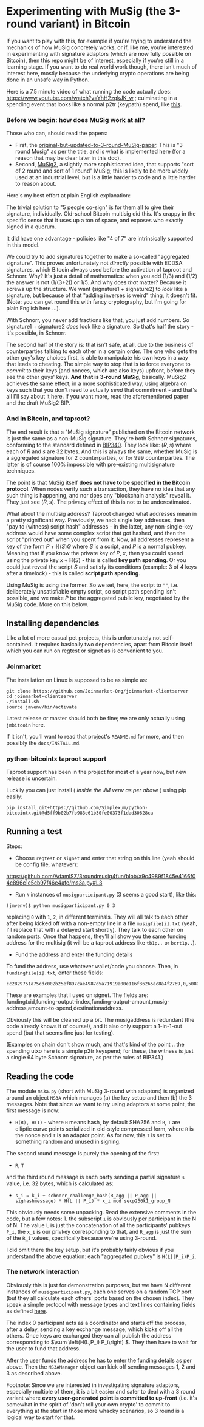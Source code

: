 # Experimenting with MuSig (the 3-round variant) in Bitcoin

If you want to play with this, for example if you're trying to understand the mechanics of how MuSig concretely works, or if, like me, you're interested in experimenting with signature adaptors (which are now fully possible on Bitcoin), then this repo might be of interest, especially if you're still in a learning stage.
If you want to do real world work though, there isn't much of interest here, mostly because the underlying crypto operations are being done in an unsafe way in Python.

Here is a 7.5 minute video of what running the code actually does: https://www.youtube.com/watch?v=YhH2zqkJK_w ; culminating in a spending event that looks like a normal p2tr (keypath) spend, like [this](https://mempool.space/signet/tx/5e21e25cfb7d447536c49950ce412b91f0a9a4ec44fd416a66a041eb6ccfa149).

### Before we begin: how does MuSig work at all?

Those who can, should read the papers:

* First, the [original-but-updated-to-3-round-MuSig-paper](https://eprint.iacr.org/2018/068.pdf). This is "3 round Musig" as per the title, and is what is implemented here (for a reason that may be clear later in this doc).
* Second, [MuSig2](https://eprint.iacr.org/2020/1261.pdf), a slightly more sophisticated idea, that supports "sort of 2 round and sort of 1 round" MuSig; this is likely to be more widely used at an industrial level, but is a little harder to code and a little harder to reason about.

Here's my best effort at plain English explanation:

The trivial solution to "5 people co-sign" is for them all to give their signature, individually. Old-school Bitcoin multisig did this. It's crappy in the specific sense that it uses up a ton of space, and exposes who exactly signed in a quorum.

It did have one advantage - policies like "4 of 7" are intrinsically supported in this model.

We could try to add signatures together to make a so-called "aggregated signature". This proves unfortunately not *directly* possible with ECDSA signatures, which Bitcoin always used before the activation of taproot and Schnorr. Why? It's just a detail of mathematics: when you add (1/3) and (1/2) the answer is not (1/(3+2)) or 1/5. And why does *that* matter? Because it screws up the structure. We want (signature1 + signature2) to *look* like a signature, but because of that "adding inverses is weird" thing, it doesn't fit. (Note: you can get round this with fancy cryptography, but I'm going for plain English here ...).

With Schnorr, you never add fractions like that, you just add numbers. So signature1 + signature2 *does* look like a signature. So that's half the story - it's possible, in Schnorr.

The second half of the story is: that isn't safe, at all, due to the business of counterparties talking to each other in a certain order. The one who gets the other guy's key choices first, is able to manipulate his own keys in a way that leads to cheating. The simple way to stop that is to force everyone to *commit* to their keys (and nonces, which are also keys) upfront, before they see the other guys' keys. **And that is 3-round MuSig**, basically. MuSig2 achieves the same effect, in a more sophisticated way, using algebra on keys such that you don't need to actually *send* that commitment - and that's all I'll say about it here. If you want more, read the aforementioned paper and the draft MuSig2 BIP.

### And in Bitcoin, and taproot?

The end result is that a "MuSig signature" published on the Bitcoin network is just the same as a non-MuSig signature. They're both Schnorr signatures, conforming to the standard defined in [BIP340](https://github.com/bitcoin/bips/blob/master/bip-0340.mediawiki). They look like: $(R, s)$ where each of $R$ and $s$ are 32 bytes. And this is always the same, whether MuSig is a aggregated signature for 2 counterparties, or for 999 counterparties. The latter is of course 100% impossible with pre-existing multisignature techniques.

The point is that MuSig itself **does not have to be specified in the Bitcoin protocol**. When nodes verify such a transaction, they have no idea that any such thing is happening, and nor does any "blockchain analysis" reveal it. They just see $(R, s)$. The privacy effect of this is not to be underestimated.

What about the multisig address? Taproot changed what addresses mean in a pretty significant way. Previously, we had: single key addresses, then "pay to (witness) script hash" addresses - in the latter, any non-single-key address would have some complex script that got hashed, and then the script "printed out" when you spent from it. Now, all addresses represent a key of the form $P + \mathbb{H}(S)G$ where $S$ is a script, and $P$ is a normal pubkey. Meaning that if you know the private key of $P$, $x$, then you could spend using the private key $x + \mathbb{H}(S)$ - this is called **key path spending**. Or you could just reveal the script $S$ and satisfy its conditions (example: 3 of 4 keys after a timelock) - this is called **script path spending**.

Using MuSig is using the former. So we set, here, the script to `""`, i.e. deliberately unsatisfiable empty script, so script path spending isn't possible, and we make $P$ be the aggregated public key, negotiated by the MuSig code. More on this below.

## Installing dependencies

Like a lot of more casual pet projects, this is unfortunately not self-contained. It requires basically two dependencies, apart from Bitcoin itself which you can run on regtest or signet as is convenient to you.

### Joinmarket

The installation on Linux is supposed to be as simple as:

```
git clone https://github.com/Joinmarket-Org/joinmarket-clientserver
cd joinmarket-clientserver
./install.sh
source jmvenv/bin/activate
```

Latest release or master should both be fine; we are only actually using `jmbitcoin` here.

If it isn't, you'll want to read that project's `README.md` for more, and then possibly the `docs/INSTALL.md`.

### python-bitcointx taproot support

Taproot support has been in the project for most of a year now, but new release is uncertain.

Luckily you can just install ( *inside the JM venv as per above* ) using pip easily:

```
pip install git+https://github.com/Simplexum/python-bitcointx.git@d5ff9b02b7fb983e61b30fe00373f1dad30628ca
```

## Running a test

Steps:

* Choose `regtest` or `signet` and enter that string on this line (yeah should be config file, whatever):

https://github.com/AdamISZ/3roundmusig4fun/blob/a9c4989f1845e4166f04c896c1e5cb97f46e4afe/ms3a.py#L3

* Run `N` instances of `musigparticipant.py` (3 seems a good start), like this:

```
(jmvenv)$ python musigparticipant.py 0 3
```

replacing `0` with `1`, `2`, in different terminals. They will all talk to each other after being kicked off with a non-empty line in a file `musigfile[i].txt` (yeah, I'll replace that with a delayed start shortly). They talk to each other on random ports. Once that happens, they'll all show you the same funding address for the multisig (it will be a taproot address like `tb1p..` or `bcrt1p..`).

* Fund the address and enter the funding details

To fund the address, use whatever wallet/code you choose. Then, in `fundingfile[i].txt`, enter these fields:

```
cc2829751a75cdc002b25ef897cae4987d5a71919a00e116f36265ac8a4f2769,0,508000,tb1pha7uk8tt9c0g4fwrlwvzmzc0jsa46shhx8uf9yhsat4zcz4y3ejqph2076,500000,tb1q3xr7l9nylsdlyqf9rkw0rg3f0yx6slguhtwpzp
```

These are examples that I used on signet. The fields are: fundingtxid,funding-output-index,funding-output-amount,musig-address,amount-to-spend,destinationaddress.

Obviously this will be cleaned up a bit. The musigaddress is redundant (the code already knows it of course!), and it also only support a 1-in-1-out spend (but that seems fine just for testing).

(Examples on chain don't show much, and that's kind of the point .. the spending utxo here is a simple p2tr keyspend; for these, the witness is just a single 64 byte Schnorr signature, as per the rules of BIP341.)

## Reading the code

The module `ms3a.py` (short with MuSig 3-round with adaptors) is organized around an object `MS3A` which manages (a) the key setup and then (b) the 3 messages. Note that since we want to try using adaptors at some point, the first message is now:

* `H(R), H(T)` - where `H` means hash, by default SHA256 and `R`, `T` are elliptic curve points serialized in old-style compressed form, where `R` is the nonce and `T` is an adaptor point. As for now, this `T` is set to something random and unused in signing.

The second round message is purely the opening of the first:

* `R`, `T`

and the third round message is each party sending a partial signature `s` value, i.e. 32 bytes, which is calculated as:

* `s_i = k_i + schnorr_challenge_hash(R_agg || P_agg || sighashmessage) * H(L || P_i) * x_i mod secp256k1_group_N`

This obviously needs some unpacking. Read the extensive comments in the code, but a few notes: 1. the subscript `i` is obviously per participant in the N of N. The value `L` is just the concatenation of all the participants' pubkeys `P_i`, the `x_i` is our privkey corresponding to that, and `R_agg` is just the sum of the `R_i` values, specifically because we're using 3-round.

I did omit there the key setup, but it's probably fairly obvious if you understand the above equation: each "aggregated pubkey" is `H(L||P_i)P_i`.

### The network interaction

Obviously this is just for demonstration purposes, but we have N different instances of `musigparticipant.py`, each one serves on a random TCP port (but they all calculate each others' ports based on the chosen index). They speak a simple protocol with message types and text lines containing fields as defined [here](https://github.com/AdamISZ/3roundmusig4fun/blob/adfdb7112721ac9d009b917294e67b8d1a582600/musigparticipant.py#L58-L64).

The index 0 participant acts as a coordinator and starts off the process, after a delay, sending a key exchange message, which kicks off all the others. Once keys are exchanged they can all publish the address corresponding to $\sum \left(H(L,P_i) P_i\right) $. They then have to wait for the user to fund that address.

After the user funds the address he has to enter the funding details as per above. Then the `MS3AManager` object can kick off sending messages 1, 2 and 3 as described above.

Footnote:
Since we are interested in investigating signature adaptors, especially multiple of them, it is a bit easier and safer to deal with a 3 round variant where **every user-generated point is committed to up-front** (i.e. it's somewhat in the spirit of 'don't roll your own crypto' to commit to everything at the start in those more whacky scenarios, so 3 round is a logical way to start for that.


